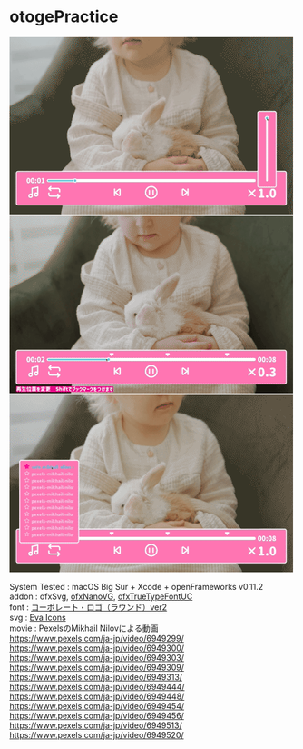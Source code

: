 # otogePractice
![](https://github.com/yuyurigi/otogePractice/blob/main/210818_0.gif)  
![](https://github.com/yuyurigi/otogePractice/blob/main/210818_1.gif)  
![](https://github.com/yuyurigi/otogePractice/blob/main/210818_2.gif)  
  
System Tested : macOS Big Sur + Xcode + openFrameworks v0.11.2  
addon : ofxSvg, [ofxNanoVG](https://github.com/satoruhiga/ofxNanoVG), [ofxTrueTypeFontUC](https://github.com/hironishihara/ofxTrueTypeFontUC)  
font : [コーポレート・ロゴ（ラウンド）ver2](https://logotype.jp/font-corpmaru.html)  
svg : [Eva Icons](https://akveo.github.io/eva-icons/#/)  
movie : PexelsのMikhail Nilovによる動画  
https://www.pexels.com/ja-jp/video/6949299/  
https://www.pexels.com/ja-jp/video/6949300/  
https://www.pexels.com/ja-jp/video/6949303/  
https://www.pexels.com/ja-jp/video/6949309/  
https://www.pexels.com/ja-jp/video/6949313/  
https://www.pexels.com/ja-jp/video/6949444/  
https://www.pexels.com/ja-jp/video/6949448/  
https://www.pexels.com/ja-jp/video/6949454/  
https://www.pexels.com/ja-jp/video/6949456/  
https://www.pexels.com/ja-jp/video/6949513/  
https://www.pexels.com/ja-jp/video/6949520/
